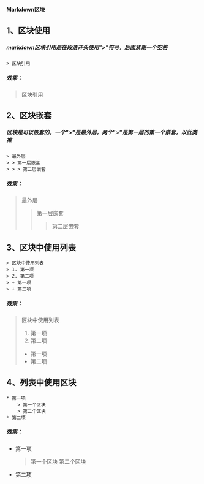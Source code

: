 #### <center0>Markdown区块</center>
## 1、区块使用
##### markdown区块引用是在段落开头使用">"符号，后面紧跟一个空格
```
> 区块引用
```
##### 效果：
> 区块引用

## 2、区块嵌套
##### 区块是可以嵌套的，一个">"是最外层，两个">"是第一层的第一个嵌套，以此类推
```
> 最外层
> > 第一层嵌套
> > > 第二层嵌套
```
##### 效果：
> 最外层
> > 第一层嵌套
> > > 第二层嵌套

## 3、区块中使用列表
```
> 区块中使用列表
> 1. 第一项
> 2. 第二项
> + 第一项
> + 第二项
```
##### 效果：
> 区块中使用列表
> 1. 第一项
> 2. 第二项
> + 第一项
> + 第二项

## 4、列表中使用区块
```
* 第一项
    > 第一个区块
    > 第二个区块
* 第二项
```
##### 效果：
* 第一项
  > 第一个区块
  > 第二个区块
* 第二项